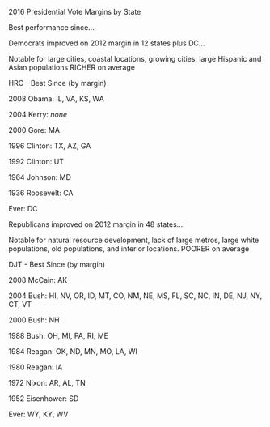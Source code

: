2016 Presidential Vote Margins by State

Best performance since...

Democrats improved on 2012 margin in 12 states plus DC...

Notable for large cities, coastal locations, growing cities, large Hispanic and Asian populations
RICHER on average

HRC - Best Since (by margin)

2008 Obama: IL, VA, KS, WA

2004 Kerry: *none*

2000 Gore: MA

1996 Clinton: TX, AZ, GA

1992 Clinton: UT

1964 Johnson: MD

1936 Roosevelt: CA

Ever: DC


Republicans improved on 2012 margin in 48 states...

Notable for natural resource development, lack of large metros, large white populations, old populations, and interior locations.
POORER on average

DJT - Best Since (by margin)

2008 McCain: AK

2004 Bush: HI, NV, OR, ID, MT, CO, NM, NE, MS, FL, SC, NC, IN, DE, NJ, NY, CT, VT

2000 Bush: NH

1988 Bush: OH, MI, PA, RI, ME

1984 Reagan: OK, ND, MN, MO, LA, WI

1980 Reagan: IA

1972 Nixon: AR, AL, TN

1952 Eisenhower: SD

Ever: WY, KY, WV
